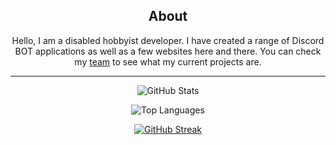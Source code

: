 <div align="center">
  
## About
Hello, I am a disabled hobbyist developer. I have created a range of Discord BOT applications as well as a few websites here and there. You can check my [team](https://github.com/tbr-development) to see what my current projects are.

-------------------
 
![GitHub Stats](https://github-readme-stats-tbr-development.vercel.app/api?username=PhantomNimbi&show_icons=true&theme=radical&count_private=true&include_all_commits=true)

![Top Languages](https://github-readme-stats-tbr-development.vercel.app/api/top-langs?username=TBR-Development&show_icons=true&theme=radical&count_private=true&include_all_commits=true)

[![GitHub Streak](http://github-readme-streak-stats.herokuapp.com?user=PhantomNimbi&theme=radical)](https://git.io/streak-stats)

 <div>
